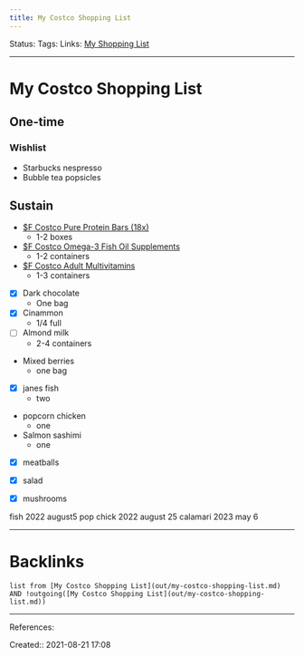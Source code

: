 ```yaml
---
title: My Costco Shopping List
---
```

Status: 
Tags: 
Links: [My Shopping List](out/my-shopping-list.md)
___
# My Costco Shopping List
## One-time
### Wishlist
- Starbucks nespresso
- Bubble tea popsicles
## Sustain
- [$F Costco Pure Protein Bars (18x)](out/f-costco-pure-protein-bars-18x.md)
	- 1-2 boxes
- [$F Costco Omega-3 Fish Oil Supplements](out/f-costco-omega-3-fish-oil-supplements.md)
	- 1-2 containers
- [$F Costco Adult Multivitamins](out/f-costco-adult-multivitamins.md)
	- 1-3 containers
- [x] Dark chocolate
	- One bag
- [x] Cinammon
	- 1/4 full
- [ ] Almond milk
	- 2-4 containers
- Mixed berries
	- one bag
- [x] janes fish
	- two
- popcorn chicken
	- one
- Salmon sashimi
	- one
- [x] meatballs
- [x] salad
- [x] mushrooms


fish 2022 august5
pop chick 2022 august 25
calamari 2023 may 6
___
# Backlinks
```dataview
list from [My Costco Shopping List](out/my-costco-shopping-list.md) AND !outgoing([My Costco Shopping List](out/my-costco-shopping-list.md))
```
___
References:

Created:: 2021-08-21 17:08
